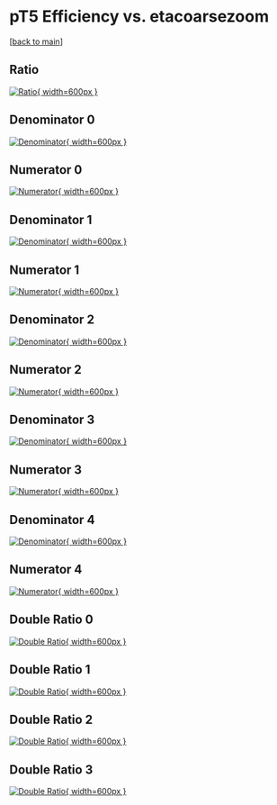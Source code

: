 # pT5 Efficiency vs. etacoarsezoom

[[back to main](./)]



## Ratio

[![Ratio](../mtv/var/pT5_xtr_0_-1_eff_etacoarsezoom.png){ width=600px }](../mtv/var/pT5_xtr_0_-1_eff_etacoarsezoom.pdf)

## Denominator 0

[![Denominator](../mtv/den/pT5_xtr_0_-1_eff_etacoarsezoom_den0.png){ width=600px }](../mtv/den/pT5_xtr_0_-1_eff_etacoarsezoom_den0.pdf)

## Numerator 0

[![Numerator](../mtv/num/pT5_xtr_0_-1_eff_etacoarsezoom_num0.png){ width=600px }](../mtv/num/pT5_xtr_0_-1_eff_etacoarsezoom_num0.pdf)

## Denominator 1

[![Denominator](../mtv/den/pT5_xtr_0_-1_eff_etacoarsezoom_den1.png){ width=600px }](../mtv/den/pT5_xtr_0_-1_eff_etacoarsezoom_den1.pdf)

## Numerator 1

[![Numerator](../mtv/num/pT5_xtr_0_-1_eff_etacoarsezoom_num1.png){ width=600px }](../mtv/num/pT5_xtr_0_-1_eff_etacoarsezoom_num1.pdf)

## Denominator 2

[![Denominator](../mtv/den/pT5_xtr_0_-1_eff_etacoarsezoom_den2.png){ width=600px }](../mtv/den/pT5_xtr_0_-1_eff_etacoarsezoom_den2.pdf)

## Numerator 2

[![Numerator](../mtv/num/pT5_xtr_0_-1_eff_etacoarsezoom_num2.png){ width=600px }](../mtv/num/pT5_xtr_0_-1_eff_etacoarsezoom_num2.pdf)

## Denominator 3

[![Denominator](../mtv/den/pT5_xtr_0_-1_eff_etacoarsezoom_den3.png){ width=600px }](../mtv/den/pT5_xtr_0_-1_eff_etacoarsezoom_den3.pdf)

## Numerator 3

[![Numerator](../mtv/num/pT5_xtr_0_-1_eff_etacoarsezoom_num3.png){ width=600px }](../mtv/num/pT5_xtr_0_-1_eff_etacoarsezoom_num3.pdf)

## Denominator 4

[![Denominator](../mtv/den/pT5_xtr_0_-1_eff_etacoarsezoom_den4.png){ width=600px }](../mtv/den/pT5_xtr_0_-1_eff_etacoarsezoom_den4.pdf)

## Numerator 4

[![Numerator](../mtv/num/pT5_xtr_0_-1_eff_etacoarsezoom_num4.png){ width=600px }](../mtv/num/pT5_xtr_0_-1_eff_etacoarsezoom_num4.pdf)

## Double Ratio 0

[![Double Ratio](../mtv/ratio/pT5_xtr_0_-1_eff_etacoarsezoom_ratio0.png){ width=600px }](../mtv/ratio/pT5_xtr_0_-1_eff_etacoarsezoom_ratio0.pdf)

## Double Ratio 1

[![Double Ratio](../mtv/ratio/pT5_xtr_0_-1_eff_etacoarsezoom_ratio1.png){ width=600px }](../mtv/ratio/pT5_xtr_0_-1_eff_etacoarsezoom_ratio1.pdf)

## Double Ratio 2

[![Double Ratio](../mtv/ratio/pT5_xtr_0_-1_eff_etacoarsezoom_ratio2.png){ width=600px }](../mtv/ratio/pT5_xtr_0_-1_eff_etacoarsezoom_ratio2.pdf)

## Double Ratio 3

[![Double Ratio](../mtv/ratio/pT5_xtr_0_-1_eff_etacoarsezoom_ratio3.png){ width=600px }](../mtv/ratio/pT5_xtr_0_-1_eff_etacoarsezoom_ratio3.pdf)

